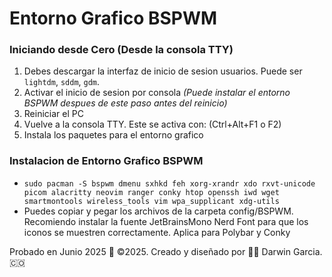 # Entorno Grafico BSPWM

### Iniciando desde Cero (Desde la consola TTY)
1. Debes descargar la interfaz de inicio de sesion usuarios. Puede ser `lightdm`, `sddm`, `gdm`. 
2. Activar el inicio de sesion por consola _(Puede instalar el entorno BSPWM despues de este paso antes del reinicio)_
3. Reiniciar el PC
4. Vuelve a la consola TTY. Este se activa con: (Ctrl+Alt+F1 o F2)
5. Instala los paquetes para el entorno grafico 

### Instalacion de Entorno Grafico BSPWM
* `sudo pacman -S bspwm dmenu sxhkd feh xorg-xrandr xdo rxvt-unicode picom alacritty neovim ranger conky htop openssh iwd wget smartmontools wireless_tools vim wpa_supplicant xdg-utils`
* Puedes copiar y pegar los archivos de la carpeta config/BSPWM. Recomiendo instalar la fuente JetBrainsMono Nerd Font para que los iconos se muestren correctamente. Aplica para Polybar y Conky

Probado en Junio 2025
🎯 ©2025. Creado y diseñado por 👨‍💻 Darwin Garcia. 🇨🇴
